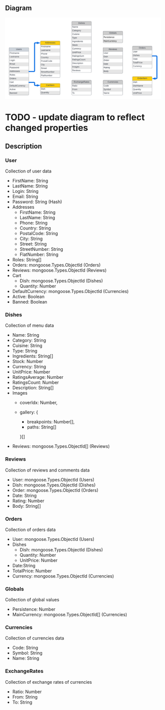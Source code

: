## Diagram

![Diagram](/docs/diagram/files/diagram.png)

# TODO - update diagram to reflect changed properties

## Description
 
### **User**

Collection of user data

- FirstName: String
- LastName: String
- Login: String
- Email: String 
- Password: String (Hash)
- Addresses
  - FirstName: String
  - LastName: String
  - Phone: String
  - Country: String
  - PostalCode: String
  - City: String
  - Street: String
  - StreetNumber: String
  - FlatNumber: String
- Roles: String[]
- Orders: mongoose.Types.ObjectId (Orders)
- Reviews: mongoose.Types.ObjectId (Reviews)
- Cart
  - Dish: mongoose.Types.ObjectId (Dishes)
  - Quantity: Number
- DefaultCurrency: mongoose.Types.ObjectId (Currencies)
- Active: Boolean
- Banned: Boolean

### **Dishes**

Collection of menu data

- Name: String
- Category: String
- Cuisine: String
- Type: String
- Ingredients: String[]
- Stock: Number
- Currency: String
- UnitPrice: Number
- RatingsAverage: Number
- RatingsCount: Number
- Description: String[]
- Images
  - coverIdx: Number,
  - gallery: {
    - breakpoints: Number[],
    - paths: String[]
    
    }[]
- Reviews: mongoose.Types.ObjectId[] (Reviews)

### **Reviews**

Collection of reviews and comments data

- User: mongoose.Types.ObjectId (Users)
- Dish: mongoose.Types.ObjectId (Dishes)
- Order: mongoose.Types.ObjectId (Orders)
- Date: String
- Rating: Number
- Body: String[]

### **Orders**

Collection of orders data

- User: mongoose.Types.ObjectId (Users)
- Dishes
  - Dish: mongoose.Types.ObjectId (Dishes)
  - Quantity: Number
  - UnitPrice: Number
- Date:String
- TotalPrice: Number
- Currency: mongoose.Types.ObjectId (Currencies)

### **Globals**

Collection of global values

- Persistence: Number
- MainCurrency: mongoose.Types.ObjectId[] (Currencies)

### **Currencies**

Collection of currencies data

- Code: String
- Symbol: String
- Name: String

### **ExchangeRates**

Collection of exchange rates of currencies

- Ratio: Number
- From: String
- To: String
